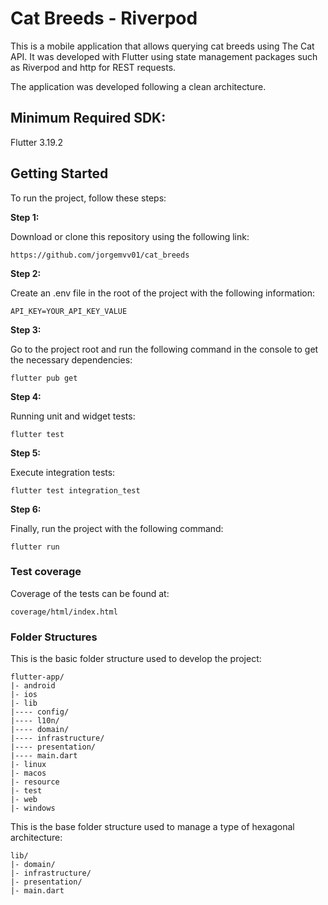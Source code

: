 # Cat Breeds - Riverpod

This is a mobile application that allows querying cat breeds using The Cat API. It was developed with Flutter using state management packages such as Riverpod and http for REST requests.

The application was developed following a clean architecture.

## Minimum Required SDK:

Flutter 3.19.2

## Getting Started

To run the project, follow these steps:


**Step 1:**

Download or clone this repository using the following link:

```
https://github.com/jorgemvv01/cat_breeds
```

**Step 2:**

Create an .env file in the root of the project with the following information:

```
API_KEY=YOUR_API_KEY_VALUE
```

**Step 3:**

Go to the project root and run the following command in the console to get the necessary dependencies:

```
flutter pub get 
```

**Step 4:**

Running unit and widget tests:

```
flutter test 
```

**Step 5:**

Execute integration tests:

```
flutter test integration_test
```

**Step 6:**

Finally, run the project with the following command:

```
flutter run
```


### Test coverage
Coverage of the tests can be found at:
```
coverage/html/index.html
```

### Folder Structures
This is the basic folder structure used to develop the project:

```
flutter-app/
|- android
|- ios
|- lib
|---- config/
|---- l10n/
|---- domain/
|---- infrastructure/
|---- presentation/
|---- main.dart
|- linux
|- macos
|- resource
|- test
|- web
|- windows
```

This is the base folder structure used to manage a type of hexagonal architecture:

```
lib/
|- domain/
|- infrastructure/
|- presentation/
|- main.dart
```
